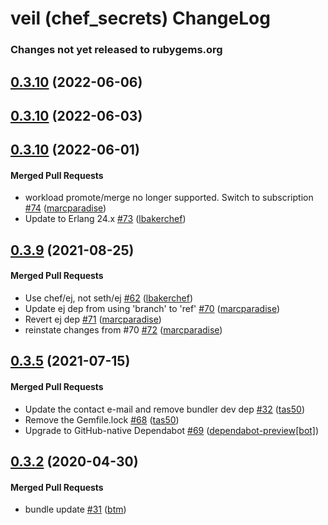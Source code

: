 # veil (chef\_secrets) ChangeLog

<!-- latest_release -->
<!-- latest_release -->

<!-- release_rollup since=0.3.10 -->
### Changes not yet released to rubygems.org
<!-- release_rollup -->

<!-- latest_stable_release -->
## [0.3.10](https://github.com/chef/chef_secrets/tree/0.3.10) (2022-06-06)
<!-- latest_stable_release -->

## [0.3.10](https://github.com/chef/chef_secrets/tree/0.3.10) (2022-06-03)

## [0.3.10](https://github.com/chef/chef_secrets/tree/0.3.10) (2022-06-01)

#### Merged Pull Requests
- workload promote/merge no longer supported. Switch to subscription [#74](https://github.com/chef/chef_secrets/pull/74) ([marcparadise](https://github.com/marcparadise))
- Update to Erlang 24.x [#73](https://github.com/chef/chef_secrets/pull/73) ([lbakerchef](https://github.com/lbakerchef))

## [0.3.9](https://github.com/chef/chef_secrets/tree/0.3.9) (2021-08-25)

#### Merged Pull Requests
- Use chef/ej, not seth/ej [#62](https://github.com/chef/chef_secrets/pull/62) ([lbakerchef](https://github.com/lbakerchef))
- Update ej dep from using &#39;branch&#39; to &#39;ref&#39; [#70](https://github.com/chef/chef_secrets/pull/70) ([marcparadise](https://github.com/marcparadise))
- Revert ej dep [#71](https://github.com/chef/chef_secrets/pull/71) ([marcparadise](https://github.com/marcparadise))
- reinstate changes from #70 [#72](https://github.com/chef/chef_secrets/pull/72) ([marcparadise](https://github.com/marcparadise))

## [0.3.5](https://github.com/chef/chef_secrets/tree/0.3.5) (2021-07-15)

#### Merged Pull Requests
- Update the contact e-mail and remove bundler dev dep [#32](https://github.com/chef/chef_secrets/pull/32) ([tas50](https://github.com/tas50))
- Remove the Gemfile.lock [#68](https://github.com/chef/chef_secrets/pull/68) ([tas50](https://github.com/tas50))
- Upgrade to GitHub-native Dependabot [#69](https://github.com/chef/chef_secrets/pull/69) ([dependabot-preview[bot]](https://github.com/dependabot-preview[bot]))

## [0.3.2](https://github.com/chef/chef_secrets/tree/0.3.2) (2020-04-30)

#### Merged Pull Requests
- bundle update [#31](https://github.com/chef/chef_secrets/pull/31) ([btm](https://github.com/btm))
